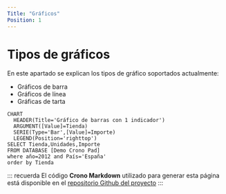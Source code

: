 ```yaml
---
Title: "Gráficos"
Position: 1
---
```



# Tipos de gráficos

En este apartado se explican los tipos de gráfico soportados actualmente:

- Gráficos de barra
- Gráficos de línea
- Gráficas de tarta

``` chart
CHART 
  HEADER(Title='Gráfico de barras con 1 indicador')
  ARGUMENT([Value]=Tienda)
  SERIE(Type='Bar',[Value]=Importe)
  LEGEND(Position='righttop')
SELECT Tienda,Unidades,Importe 
FROM DATABASE [Demo Crono Pad] 
where año=2012 and País='España'
order by Tienda
```




::: recuerda
El código <strong>Crono Markdown</strong> utilizado para generar esta página está disponible en
el [repositorio Github del proyecto](https://github.com/bifacil/pad.crono.net/blob/master/markdown/charts/README.md)
:::
